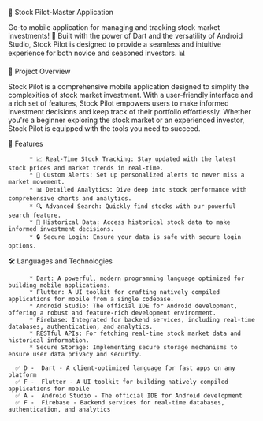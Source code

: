 📱 Stock Pilot-Master Application

Go-to mobile application for managing and tracking stock market investments! 🚀 Built with the power of Dart and the versatility of Android Studio, Stock Pilot is 
designed to provide a seamless and intuitive experience for both novice and seasoned investors. 📊

🚀 Project Overview

Stock Pilot is a comprehensive mobile application designed to simplify the complexities of stock market investment. With a user-friendly interface and a rich set of 
features, Stock Pilot empowers users to make informed investment decisions and keep track of their portfolio effortlessly. Whether you're a beginner exploring the stock
market or an experienced investor, Stock Pilot is equipped with the tools you need to succeed.

🌟 Features

          * 📈 Real-Time Stock Tracking: Stay updated with the latest stock prices and market trends in real-time.
          * 🔔 Custom Alerts: Set up personalized alerts to never miss a market movement.
          * 📊 Detailed Analytics: Dive deep into stock performance with comprehensive charts and analytics.
          * 🔍 Advanced Search: Quickly find stocks with our powerful search feature.
          * 📅 Historical Data: Access historical stock data to make informed investment decisions.
          * 🔒 Secure Login: Ensure your data is safe with secure login options.

🛠️ Languages and Technologies

          * Dart: A powerful, modern programming language optimized for building mobile applications.
          * Flutter: A UI toolkit for crafting natively compiled applications for mobile from a single codebase.
          * Android Studio: The official IDE for Android development, offering a robust and feature-rich development environment.
          * Firebase: Integrated for backend services, including real-time databases, authentication, and analytics.
          * RESTful APIs: For fetching real-time stock market data and historical information.
          * Secure Storage: Implementing secure storage mechanisms to ensure user data privacy and security.

      ✅ D -  Dart - A client-optimized language for fast apps on any platform
      ✅ F -  Flutter - A UI toolkit for building natively compiled applications for mobile
      ✅ A -  Android Studio - The official IDE for Android development
      ✅ F -  Firebase - Backend services for real-time databases, authentication, and analytics


          





